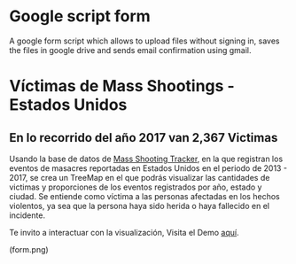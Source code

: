 # Google script form
A google form script which allows to upload files without signing in, saves the files in google drive and sends email confirmation using gmail.

# Víctimas de Mass Shootings - Estados Unidos
## En lo recorrido del año 2017 van 2,367 Victimas

Usando la base de datos de [Mass Shooting Tracker](https://www.massshootingtracker.org/data), en la que registran los eventos de masacres reportadas en Estados Unidos en el periodo de 2013 - 2017, se crea un TreeMap en el que podrás visualizar las cantidades de victimas y proporciones de los eventos registrados por año, estado y ciudad.
Se entiende como víctima a las personas afectadas en los hechos violentos, ya sea que la persona haya sido herida o haya fallecido en el incidente.

Te invito a interactuar con la visualización, Visita el Demo [aquí](https://jairoruizsaenz.github.io/Relaciones-Peliculas/).

(form.png)
